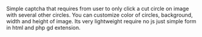 Simple captcha that requires from user to only click a cut circle on image with several other circles. You can customize color of circles, background, width and height of image. Its very lightweight require no js just simple form in html and php gd extension. 
